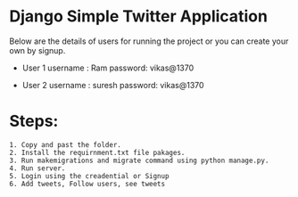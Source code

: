 # Django Simple Twitter Application 


 
Below are the details of users for running the project or you can create your own by signup.

* User 1
    username : Ram
    password: vikas@1370
 
* User 2
    username : suresh
    password: vikas@1370
    
# Steps:
    1. Copy and past the folder. 
    2. Install the requirnment.txt file pakages.
    3. Run makemigrations and migrate command using python manage.py.
    4. Run server.
    5. Login using the creadential or Signup
    6. Add tweets, Follow users, see tweets
    
        
     

